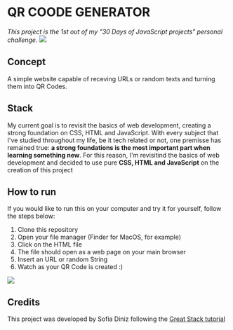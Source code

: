 # QR COODE GENERATOR
_This project is the 1st out of my "30 Days of JavaScript projects" personal challenge._
![](https://i.giphy.com/media/v1.Y2lkPTc5MGI3NjExNzJnMnVsNXZoZzR5ZWdnanFkcHFyZ24wZXF3aXM1cDlkYTBvMGFjYSZlcD12MV9pbnRlcm5hbF9naWZfYnlfaWQmY3Q9Zw/S0xGoRcZCAJVyigMQp/giphy.gif)

## Concept
A simple website capable of receving URLs or random texts and turning them into QR Codes.

## Stack
My current goal is to revisit the basics of web development, creating a strong foundation on CSS, HTML and JavaScript. With every subject that I've studied throughout my life, be it tech related or not, one premisse 
has remained true: **a strong foundations is the most important part when learning something new**. For this reason, I'm revisitind the basics of web development and decided to use pure **CSS, HTML and JavaScript** on the creation of this project

## How to run
If you would like to run this on your computer and try it for yourself, follow the steps below:

1. Clone this repository
2. Open your file manager (Finder for MacOS, for example)
3. Click on the HTML file
4. The file should open as a web page on your main browser
5. Insert an URL or random String
6. Watch as your QR Code is created :)

![](https://i.giphy.com/media/v1.Y2lkPTc5MGI3NjExYjhhNThoenczbHFkbHhkZmZtNHVudHY0Y3R3emh5dGd2bHp6eDNwcSZlcD12MV9pbnRlcm5hbF9naWZfYnlfaWQmY3Q9Zw/YHBa9Ogftm5gyGY3qj/giphy.gif)

## Credits
This project was developed by Sofia Diniz following the [Great Stack tutorial](https://www.youtube.com/watch?v=g1j9rR-H1lk&list=PLjwm_8O3suyOgDS_Z8AWbbq3zpCmR-WE9&index=8)
